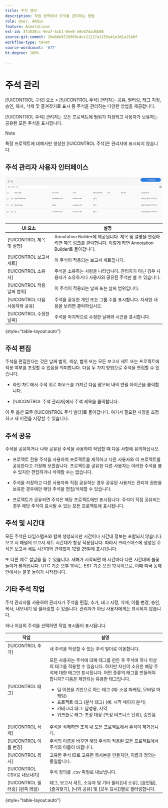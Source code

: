```yaml
---
title: 주석 관리
description: 작업 영역에서 주석을 관리하는 방법
role: User, Admin
feature: Annotations
exl-id: 37a538cc-9ea7-4cb1-8ee8-e8e474ad5b08
source-git-commit: 20ab0e9728969c4cc11227a1255e41e3d1a1540f
workflow-type: tm+mt
source-wordcount: '677'
ht-degree: 100%

---
```


# 주석 관리

[!UICONTROL 구성] 요소 > [!UICONTROL 주석] 관리자는 공유, 필터링, 태그 지정, 승인, 복사, 삭제 및 즐겨찾기로 표시 등 주석을 관리하는 다양한 방법을 제공합니다.

[!UICONTROL 주석] 관리자는 모든 프로젝트에 범위가 지정되고 사용자가 보유하는 공유된 모든 주석을 표시합니다.

>[!NOTE]
>
>특정 프로젝트에 대해서만 생성한 [!UICONTROL 주석]은 관리자에 표시되지 않습니다.

## 주석 관리자 사용자 인터페이스

![](assets/annotation-mgr.png)

| UI 요소 | 설명 |
| --- | --- | 
| [!UICONTROL 제목 및 설명] | Annotation Builder에 제공됩니다. 제목 및 설명을 편집하려면 제목 링크를 클릭합니다. 이렇게 하면 Annotation Builder로 돌아갑니다. |
| [!UICONTROL 보고서 세트] | 이 주석이 적용되는 보고서 세트입니다. |
| [!UICONTROL 소유자] | 주석을 소유하는 사람을 나타냅니다. 관리자가 아닌 경우 사용자가 소유하거나 사용자와 공유된 주석만 볼 수 있습니다. |
| [!UICONTROL 적용 날짜 범위] | 이 주석이 적용되는 날짜 또는 날짜 범위입니다. |
| [!UICONTROL 다음 사용자와 공유] | 주석을 공유한 개인 또는 그룹 수를 표시합니다. 자세한 내용을 보려면 클릭하십시오. |
| [!UICONTROL 수정한 날짜] | 주석을 마지막으로 수정한 날짜와 시간을 표시합니다. |

{style="table-layout:auto"}

## 주석 편집

주석을 편집한다는 것은 날짜 범위, 색상, 범위 또는 모든 보고서 세트 또는 프로젝트에 적용 여부를 조정할 수 있음을 의미합니다. 다음 두 가지 방법으로 주석을 편집할 수 있습니다.

* 라인 차트에서 주석 위로 마우스를 가져간 다음 팝오버 내의 연필 아이콘을 클릭합니다.

* [!UICONTROL 주석 관리자]에서 주석 제목을 클릭합니다.

이 두 옵션 모두 [!UICONTROL 주석 빌더]로 돌아갑니다. 여기서 필요한 사항을 조정하고 새 버전을 저장할 수 있습니다.

## 주석 공유

주석을 공유하거나 나와 공유된 주석을 사용하여 작업할 때 다음 사항에 유의하십시오.

* 프로젝트 전용 주석을 사용하여 프로젝트를 제작하고 다른 사용자와 이 프로젝트를 공유한다고 가정해 보겠습니다. 프로젝트를 공유한 다른 사용자는 이러한 주석을 볼 수 있지만 편집하거나 삭제할 수는 없습니다.

* 주석을 저장하고 다른 사용자와 직접 공유하는 경우 공유된 사용자는 관리자 권한을 보유한 경우에만 해당 주석을 편집/삭제할 수 있습니다.

* 프로젝트가 공유되면 주석은 해당 프로젝트에만 표시됩니다. 주석이 직접 공유되는 경우 해당 주석이 표시될 수 있는 모든 프로젝트에 표시됩니다.

## 주석 및 시간대

모든 주석은 타임스탬프와 함께 생성되지만 시간이나 시간대 정보는 포함되지 않습니다. 보고 시 패널의 보고서 세트 시간대가 항상 적용됩니다. 따라서 크리스마스에 생성된 주석은 보고서 세트 시간대와 관계없이 12월 25일에 표시됩니다.

또 다른 예로 설날을 들 수 있습니다. 새해가 시작되면 매 시간마다 다른 시간대에 불꽃 놀이가 펼쳐집니다. UTC 기준 오후 10시는 EST 기준 오전 12시이므로, 이때 미국 동해안에서는 불꽃 놀이가 시작됩니다.

## 기타 주석 작업

주석 관리자를 사용하여 관리자가 주석을 편집, 추가, 태그 지정, 삭제, 이름 변경, 승인, 복사, 내보내기 및 필터링할 수 있습니다. 관리자가 아닌 사용자에게는 표시되지 않습니다.

하나 이상의 주석을 선택하면 작업 표시줄이 표시됩니다.

| 작업 | 설명 |
| --- | --- |
| [!UICONTROL 추가] | 새 주석을 작성할 수 있는 주석 빌더로 이동합니다. |
| [!UICONTROL 태그] | 모든 사용자는 주석에 대해 태그를 만든 후 주석에 하나 이상의 태그를 적용할 수 있습니다. 하지만 자신이 소유한 해당 주석에 대한 태그만 표시됩니다. 어떤 종류의 태그를 만들어야 합니까? 다음은 제안되는 유용한 태그입니다.<ul><li>팀 이름을 기반으로 하는 태그 (예: 소셜 마케팅, 모바일 마케팅)</li><li>프로젝트 태그 (분석 태그) (예: 시작 페이지 분석)</li><li>카테고리 태그: 남성용, 지역</li><li>워크플로 태그: 조정 대상 (특정 비즈니스 단위), 승인됨</li></ul> |
| [!UICONTROL 삭제] | 주석을 삭제하면 조직 내 모든 프로젝트에서 주석이 제거됩니다. |
| [!UICONTROL 이름 변경] | 주석의 이름을 바꾸면 해당 주석이 적용된 모든 프로젝트에서 주석의 이름이 바뀝니다. |
| [!UICONTROL 복사] | 고유한 주석 ID로 고유한 복사본을 만들지만, 이름과 정의는 동일합니다. |
| [!UICONTROL CSV로 내보내기] | 주석 정의를 .csv 파일로 내보냅니다. |
| [!UICONTROL 필터링] (왼쪽 레일) | 태그, 보고서 세트, 소유자 및 기타 필터([내 소유], [승인됨], [즐겨찾기], [나와 공유] 및 [모두 표시])별로 필터링합니다. |

{style="table-layout:auto"}
